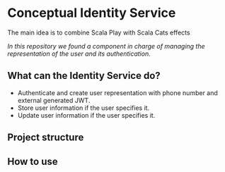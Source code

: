 # Conceptual Identity Service

The main idea is to combine Scala Play with Scala Cats effects

*In this repository we found a component in charge of managing the representation 
of the user and its authentication.*

## What can the Identity Service do?

- Authenticate and create user representation with phone number and external generated JWT.
- Store user information if the user specifies it.
- Update user information if the user specifies it.

## Project structure

## How to use
    
